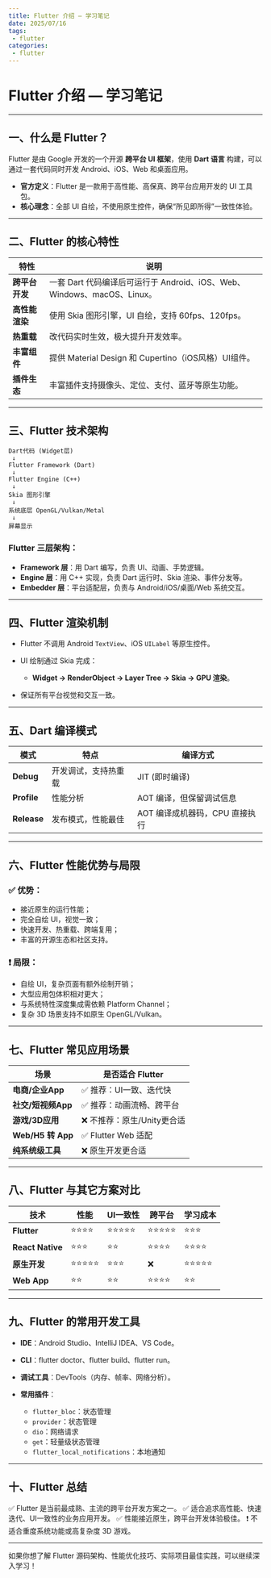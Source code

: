 ```yaml
---
title: Flutter 介绍 — 学习笔记
date: 2025/07/16
tags:
 - flutter
categories:
 - flutter
---
```

# Flutter 介绍 — 学习笔记

---

## 一、什么是 Flutter？

Flutter 是由 Google 开发的一个开源 **跨平台 UI 框架**，使用 **Dart 语言** 构建，可以通过一套代码同时开发 Android、iOS、Web 和桌面应用。

* **官方定义**：Flutter 是一款用于高性能、高保真、跨平台应用开发的 UI 工具包。
* **核心理念**：全部 UI 自绘，不使用原生控件，确保“所见即所得”一致性体验。

---

## 二、Flutter 的核心特性

| 特性        | 说明                                                     |
| --------- | ------------------------------------------------------ |
| **跨平台开发** | 一套 Dart 代码编译后可运行于 Android、iOS、Web、Windows、macOS、Linux。 |
| **高性能渲染** | 使用 Skia 图形引擎，UI 自绘，支持 60fps、120fps。                    |
| **热重载**   | 改代码实时生效，极大提升开发效率。                                      |
| **丰富组件**  | 提供 Material Design 和 Cupertino（iOS风格）UI组件。             |
| **插件生态**  | 丰富插件支持摄像头、定位、支付、蓝牙等原生功能。                               |

---

## 三、Flutter 技术架构

```
Dart代码 (Widget层)
 ↓
Flutter Framework (Dart)
 ↓
Flutter Engine (C++)
 ↓
Skia 图形引擎
 ↓
系统底层 OpenGL/Vulkan/Metal
 ↓
屏幕显示
```

### Flutter 三层架构：

* **Framework 层**：用 Dart 编写，负责 UI、动画、手势逻辑。
* **Engine 层**：用 C++ 实现，负责 Dart 运行时、Skia 渲染、事件分发等。
* **Embedder 层**：平台适配层，负责与 Android/iOS/桌面/Web 系统交互。

---

## 四、Flutter 渲染机制

* Flutter 不调用 Android `TextView`、iOS `UILabel` 等原生控件。
* UI 绘制通过 Skia 完成：

  * **Widget → RenderObject → Layer Tree → Skia → GPU 渲染**。
* 保证所有平台视觉和交互一致。

---

## 五、Dart 编译模式

| 模式          | 特点         | 编译方式                |
| ----------- | ---------- | ------------------- |
| **Debug**   | 开发调试，支持热重载 | JIT (即时编译)          |
| **Profile** | 性能分析       | AOT 编译，但保留调试信息      |
| **Release** | 发布模式，性能最佳  | AOT 编译成机器码，CPU 直接执行 |

---

## 六、Flutter 性能优势与局限

### ✅ 优势：

* 接近原生的运行性能；
* 完全自绘 UI，视觉一致；
* 快速开发、热重载、跨端复用；
* 丰富的开源生态和社区支持。

### ❗ 局限：

* 自绘 UI，复杂页面有额外绘制开销；
* 大型应用包体积相对更大；
* 与系统特性深度集成需依赖 Platform Channel；
* 复杂 3D 场景支持不如原生 OpenGL/Vulkan。

---

## 七、Flutter 常见应用场景

| 场景               | 是否适合 Flutter      |
| ---------------- | ----------------- |
| **电商/企业App**     | ✅ 推荐：UI一致、迭代快     |
| **社交/短视频App**    | ✅ 推荐：动画流畅、跨平台     |
| **游戏/3D应用**      | ❌ 不推荐：原生/Unity更合适 |
| **Web/H5 转 App** | ✅ Flutter Web 适配  |
| **纯系统级工具**       | ❌ 原生开发更合适         |

---

## 八、Flutter 与其它方案对比

| 技术               | 性能    | UI一致性 | 跨平台   | 学习成本  |
| ---------------- | ----- | ----- | ----- | ----- |
| **Flutter**      | ⭐⭐⭐⭐  | ⭐⭐⭐⭐⭐ | ⭐⭐⭐⭐⭐ | ⭐⭐⭐   |
| **React Native** | ⭐⭐⭐   | ⭐⭐    | ⭐⭐⭐⭐  | ⭐⭐⭐⭐  |
| **原生开发**         | ⭐⭐⭐⭐⭐ | ⭐⭐⭐   | ❌     | ⭐⭐⭐⭐⭐ |
| **Web App**      | ⭐⭐    | ⭐⭐    | ⭐⭐⭐⭐  | ⭐⭐    |

---

## 九、Flutter 的常用开发工具

* **IDE**：Android Studio、IntelliJ IDEA、VS Code。
* **CLI**：flutter doctor、flutter build、flutter run。
* **调试工具**：DevTools（内存、帧率、网络分析）。
* **常用插件**：

  * `flutter_bloc`：状态管理
  * `provider`：状态管理
  * `dio`：网络请求
  * `get`：轻量级状态管理
  * `flutter_local_notifications`：本地通知

---

## 十、Flutter 总结

✅ Flutter 是当前最成熟、主流的跨平台开发方案之一。
✅ 适合追求高性能、快速迭代、UI一致性的业务应用开发。
✅ 性能接近原生，跨平台开发体验极佳。
❗ 不适合重度系统功能或高复杂度 3D 游戏。

---

如果你想了解 Flutter 源码架构、性能优化技巧、实际项目最佳实践，可以继续深入学习！
